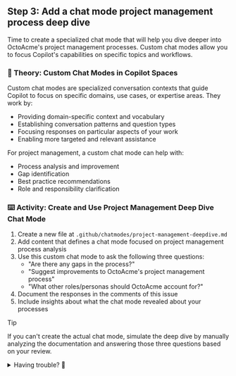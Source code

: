 ## Step 3: Add a chat mode project management process deep dive

Time to create a specialized chat mode that will help you dive deeper into OctoAcme's project management processes. Custom chat modes allow you to focus Copilot's capabilities on specific topics and workflows.

### 📖 Theory: Custom Chat Modes in Copilot Spaces

Custom chat modes are specialized conversation contexts that guide Copilot to focus on specific domains, use cases, or expertise areas. They work by:
- Providing domain-specific context and vocabulary
- Establishing conversation patterns and question types
- Focusing responses on particular aspects of your work
- Enabling more targeted and relevant assistance

For project management, a custom chat mode can help with:
- Process analysis and improvement
- Gap identification
- Best practice recommendations
- Role and responsibility clarification

### ⌨️ Activity: Create and Use Project Management Deep Dive Chat Mode

1. Create a new file at `.github/chatmodes/project-management-deepdive.md`
2. Add content that defines a chat mode focused on project management process analysis
3. Use this custom chat mode to ask the following three questions:
   - "Are there any gaps in the process?"
   - "Suggest improvements to OctoAcme's project management process"
   - "What other roles/personas should OctoAcme account for?"
4. Document the responses in the comments of this issue
5. Include insights about what the chat mode revealed about your processes

> [!TIP]
> If you can't create the actual chat mode, simulate the deep dive by manually analyzing the documentation and answering those three questions based on your review.

<details>
<summary>Having trouble? 🤷</summary><br/>

- The chat mode file should include instructions for Copilot to focus on project management analysis
- Think about what specific guidance would help someone analyze project management processes
- Consider including context about OctoAcme's goals and constraints

</details>

